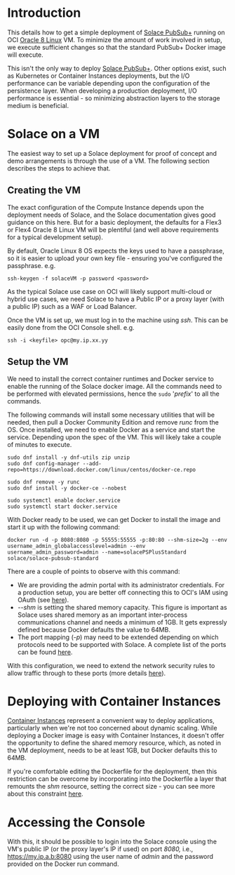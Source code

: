 # Introduction

This details how to get a simple deployment of [Solace PubSub+](https://solace.com/products/event-broker/software/) running on OCI [Oracle 8 Linux](https://docs.oracle.com/en-us/iaas/images/oracle-linux-8x/) VM. To minimize the amount of work involved in setup, we execute sufficient changes so that the standard PubSub+ Docker image will execute.

This isn't the only way to deploy  [Solace PubSub+](https://solace.com/products/event-broker/software/). Other options exist, such as Kubernetes or Container Instances deployments, but the I/O performance can be variable depending upon the configuration of the persistence layer. When developing a production deployment, I/O performance is essential - so minimizing abstraction layers to the storage medium is beneficial.

# Solace on a VM

The easiest way to set up a Solace deployment for proof of concept and demo arrangements is through the use of a VM. The following section describes the steps to achieve that.

## Creating the VM

The exact configuration of the Compute Instance depends upon the deployment needs of Solace, and the Solace documentation gives good guidance on this here. But for a basic deployment, the defaults for a Flex3 or Flex4 Oracle 8 Linux VM will be plentiful (and well above requirements for a typical development setup).

By default, Oracle Linux 8 OS expects the keys used to have a passphrase, so it is easier to upload your own key file - ensuring you've configured the passphrase. e.g.

`ssh-keygen -f solaceVM -p password <password>`

As the typical Solace use case on OCI will likely support multi-cloud or hybrid use cases, we need Solace to have a Public IP or a proxy layer (with a public IP) such as a WAF or Load Balancer.

Once the VM is set up, we must log in to the machine using *ssh*. This can be easily done from the OCI Console shell. e.g.

`ssh -i <keyfile> opc@my.ip.xx.yy`

## Setup the VM

We need to install the correct container runtimes and Docker service to enable the running of the Solace docker image. All the commands need to be performed with elevated permissions, hence the `sudo` '*prefix*' to all the commands.

The following commands will install some necessary utilities that will be needed, then pull a Docker Community Edition and remove *runc* from the OS. Once installed, we need to enable Docker as a service and start the service. Depending upon the spec of the VM. This will likely take a couple of minutes to execute.

``` 
sudo dnf install -y dnf-utils zip unzip
sudo dnf config-manager --add-repo=https://download.docker.com/linux/centos/docker-ce.repo

sudo dnf remove -y runc
sudo dnf install -y docker-ce --nobest

sudo systemctl enable docker.service
sudo systemctl start docker.service
```

With Docker ready to be used, we can get Docker to install the image and start it up with the following command:
```
docker run -d -p 8080:8080 -p 55555:55555 -p:80:80 --shm-size=2g --env username_admin_globalaccesslevel=admin --env username_admin_password=admin --name=solacePSPlusStandard solace/solace-pubsub-standard
```
There are a couple of points to observe with this command:

- We are providing the admin portal with its administrator credentials. For a production setup, you are better off connecting this to OCI's IAM using OAuth (see [here](https://docs.solace.com/Admin/Configuring-OAuth-for-Management-Access.htm)).
- *--shm* is setting the shared memory capacity. This figure is important as Solace uses shared memory as an important inter-process communications channel and needs a minimum of 1GB. It gets expressly defined because Docker defaults the value to 64MB.
- The port mapping (*-p*) may need to be extended depending on which protocols need to be supported with Solace. A complete list of the ports can be found [here](https://docs.solace.com/Admin/Default-Port-Numbers.htm).

With this configuration, we need to extend the network security rules to allow traffic through to these ports (more details [here](https://docs.oracle.com/en-us/iaas/Content/Network/Concepts/securityrules.htm#Security_Rules)).

# Deploying with Container Instances

[Container Instances](https://www.oracle.com/cloud/cloud-native/container-instances/) represent a convenient way to deploy applications, particularly when we're not too concerned about dynamic scaling. While deploying a Docker image is easy with Container Instances, it doesn't offer the opportunity to define the shared memory resource, which, as noted in the VM deployment, needs to be at least 1GB, but Docker defaults this to 64MB.

If you're comfortable editing the Dockerfile for the deployment, then this restriction can be overcome by incorporating into the Dockerfile a layer that remounts the *shm* resource, setting the correct size - you can see more about this constraint [here](https://github.com/docker/cli/issues/1278).

# Accessing the Console

With this, it should be possible to login into the Solace console using the VM's public IP (or the proxy layer's IP if used) on port *8080,* i.e., https://my.ip.a.b:8080 using the user name of *admin* and the password provided on the Docker run command.
